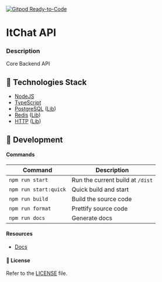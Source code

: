 [![Gitpod Ready-to-Code](https://img.shields.io/badge/Gitpod-Ready--to--Code-blue?logo=gitpod)](https://gitpod.io/#https://github.com/Itchat-app/api)


# ItChat API

### Description
Core Backend API

## 🔗 Technologies Stack
- [NodeJS](https://wikipedia.org/wiki/Node.js)
- [TypeScript](https://wikipedia.org/wiki/TypeScript)
- [PostgreSQL](https://wikipedia.org/wiki/PostgreSQL) ([Lib](https://github.com/porsager/postgres))
- [Redis](https://wikipedia.org/wiki/Redis) ([Lib](https://github.com/luin/ioredis))
- [HTTP](https://wikipedia.org/wiki/Web_server) ([Lib](https://github.com/tinyhttp/tinyhttp))

## 🚧 Development

#### Commands

| Command               | Description                           | 
| ----------------------|-------------------------------------- |
| `npm run start`       | Run the current build at `/dist`      |
| `npm run start:quick` | Quick build and start                 |
| `npm run build`       | Build the source code                 |
| `npm run format`      | Prettify source code                  |
| `npm run docs`        | Generate docs                         |


#### Resources
- [Docs](https://docs.itchat.world)


#### 📝 License
Refer to the [LICENSE](LICENSE) file.
